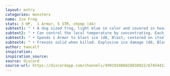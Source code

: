 ```yaml
---
layout: entry
categories: monsters 
name: Ice Frog
stats: 3 HP,  1 Armor, 5 STR, chomp (d4)
subtext1: " • A dog sized frog, light blue in color and covered in hoarfrost. Wants to freeze bugs and eat them."
subtext2: " • Can control the local temperature by concentrating. Each turn it concentrates it gains 1 Armor."
subtext3: " • Spends 1 Armor to blast ice (d8, Blast; centered on itself)."
subtext4: " • Freezes solid when killed. Explosive ice damage (d8, Blast) if shattered, freezes nearby water."
author: twocalf
inspiration: 
inspiration_source: 
source: discord
source-url: https://discordapp.com/channels/499193406828838922/674544134798966806/703692547502899260
---
```

